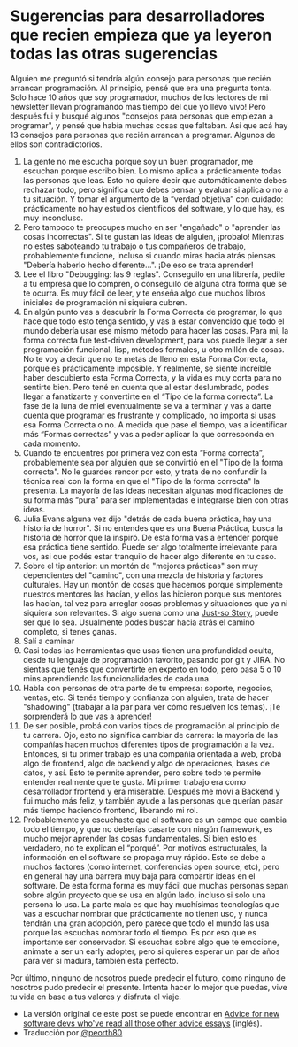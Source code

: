 # Sugerencias para desarrolladores que recien empieza que ya leyeron todas las otras sugerencias 

Alguien me preguntó si tendría algún consejo para personas que recién arrancan programación. 
Al principio, pensé que era una pregunta tonta. Solo hace 10 años que soy programador, muchos de los lectores de mi newsletter llevan programando mas tiempo del que yo llevo vivo!
Pero después fui y busqué algunos "consejos para personas que empiezan a programar", y pensé que había muchas cosas que faltaban.
Así que acá hay 13 consejos para personas que recién arrancan a programar. Algunos de ellos son contradictorios.

1. La gente no me escucha porque soy un buen programador, me escuchan porque escribo bien. 
Lo mismo aplica a prácticamente todas las personas que leas. Esto no quiere decir que automáticamente debes rechazar todo, pero significa que debes pensar y evaluar si aplica o no a tu situación. 
Y tomar el argumento de la “verdad objetiva” con cuidado: prácticamente no hay estudios científicos del software, y lo que hay, es muy inconcluso. 
2. Pero tampoco te preocupes mucho en ser "engañado" o "aprender las cosas incorrectas". Si te gustan las ideas de alguien, ¡probalo! 
Mientras no estes saboteando tu trabajo o tus compañeros de trabajo, probablemente funcione, incluso si cuando miras hacia atrás piensas "Debería haberlo hecho diferente...". ¡De eso se trata aprender!
3. Lee el libro "Debugging: las 9 reglas". Conseguilo en una librería, pedile a tu empresa que lo compren, o conseguilo de alguna otra forma que se te ocurra. 
Es muy fácil de leer, y te enseña algo que muchos libros iniciales de programación ni siquiera cubren.
4. En algún punto vas a descubrir la Forma Correcta de programar, lo que hace que todo esto tenga sentido, y vas a estar convencido que todo el mundo debería usar ese mismo método para hacer las cosas. 
Para mi, la forma correcta fue test-driven development, para vos puede llegar a ser programación funcional, lisp, métodos formales, u otro millón de cosas.
No te voy a decir que no te metas de lleno en esta Forma Correcta, porque es prácticamente imposible. Y realmente, se siente increíble haber descubierto esta Forma Correcta, y la vida es muy corta para no sentirte bien. 
Pero tené en cuenta que al estar deslumbrado, podes llegar a fanatizarte y convertirte en el “Tipo de la forma correcta”. 
La fase de la luna de miel eventualmente se va a terminar y vas a darte cuenta que programar es frustrante y complicado, no importa si usas esa Forma Correcta o no. 
A medida que pase el tiempo, vas a identificar más “Formas correctas” y vas a poder aplicar la que corresponda en cada momento.
5. Cuando te encuentres por primera vez con esta “Forma correcta”, probablemente sea por alguien que se convirtió en el "Tipo de la forma correcta". 
No le guardes rencor por esto, y trata de no confundir la técnica real con la forma en que el "Tipo de la forma correcta" la presenta. 
La mayoría de las ideas necesitan algunas modificaciones de su forma más “pura” para ser implementadas e integrarse bien con otras ideas.
6. Julia Evans alguna vez dijo "detrás de cada buena práctica, hay una historia de horror". Si no entendes que es una Buena Práctica, busca la historia de horror que la inspiró. 
De esta forma vas a entender porque esa práctica tiene sentido. Puede ser algo totalmente irrelevante para vos, asi que podés estar tranquilo de hacer algo diferente en tu caso.
7. Sobre el tip anterior: un montón de "mejores prácticas" son muy dependientes del "camino", con una mezcla de historia y factores culturales. 
Hay un montón de cosas que hacemos porque simplemente nuestros mentores las hacían, y ellos las hicieron porque sus mentores las hacían, tal vez para arreglar cosas problemas y situaciones que ya ni siquiera son relevantes. 
Si algo suena como una [Just-so Story](https://en.wikipedia.org/wiki/Just-so_story), puede ser que lo sea.  Usualmente podes buscar hacia atrás el camino completo, si tenes ganas. 
8. Salí a caminar
9. Casi todas las herramientas que usas tienen una profundidad oculta, desde tu lenguaje de programación favorito, pasando por git y JIRA. 
No sientas que tenés que convertirte en experto en todo, pero pasa 5 o 10 mins aprendiendo las funcionalidades de cada una.
10. Habla con personas de otra parte de tu empresa: soporte, negocios, ventas, etc. Si tenés tiempo y confianza con alguien, trata de hacer "shadowing" (trabajar a la par para ver cómo resuelven los temas). 
¡Te sorprenderá lo que vas a aprender!
11. De ser posible, probá con varios tipos de programación al principio de tu carrera. Ojo, esto no significa cambiar de carrera: la mayoría de las compañías hacen muchos diferentes tipos de programación a la vez. 
Entonces, si tu primer trabajo es una compañía orientada a web, probá algo de frontend, algo de backend y algo de operaciones, bases de datos, y así. 
Esto te permite aprender, pero sobre todo te permite entender realmente que te gusta. Mi primer trabajo era como desarrollador frontend y era miserable. 
Después me moví a Backend y fui mucho más feliz, y también ayude a las personas que querían pasar más tiempo haciendo frontend, liberando mi rol.
12. Probablemente ya escuchaste que el software es un campo que cambia todo el tiempo, y que no deberías casarte con ningún framework, es mucho mejor aprender las cosas fundamentales. 
Si bien esto es verdadero, no te explican el “porqué”. Por motivos estructurales, la información en el software se propaga muy rápido. 
Esto se debe a muchos factores (como internet, conferencias open source, etc), pero en general hay una barrera muy baja para compartir ideas en el software. 
De esta forma forma es muy fácil que muchas personas sepan sobre algún proyecto que se usa en algún lado, incluso si solo una persona lo usa.
La parte mala es que hay muchísimas tecnologías que vas a escuchar nombrar que prácticamente no tienen uso, y nunca tendrán una gran adopción,
pero parece que todo el mundo las usa porque las escuchas nombrar todo el tiempo. Es por eso que es importante ser conservador. 
Si escuchas sobre algo que te emocione, animate a ser un early adopter, pero si quieres esperar un par de años para ver si madura, también está perfecto.

Por último, ninguno de nosotros puede predecir el futuro, como ninguno de nosotros pudo predecir el presente. Intenta hacer lo mejor que puedas, vive tu vida en base a tus valores y disfruta el viaje.

* La versión original de este post se puede encontrar en [Advice for new software devs who've read all those other advice essays](https://buttondown.email/hillelwayne/archive/advice-for-new-software-devs-whove-read-all-those/) (inglés).
* Traducción por [@peorth80](https://twitter.com/peorth)


